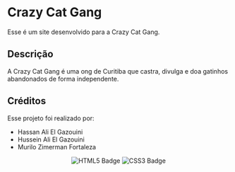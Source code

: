 <h1> Crazy Cat Gang</h1>
Esse é um site desenvolvido para a Crazy Cat Gang.

<h2> Descrição </h2>
A Crazy Cat Gang é uma ong de Curitiba que castra, divulga e doa gatinhos abandonados de forma independente.

<h2> Créditos </h2>
Esse projeto foi realizado por:
<ul>
  <li> Hassan Ali El Gazouini </li>
  <li> Hussein Ali El Gazouini </li>
  <li> Murilo Zimerman Fortaleza</li>
</ul>
<p align="center">
  <img src="https://img.shields.io/badge/HTML5-E34F26?style=for-the-badge&logo=html5&logoColor=white" alt="HTML5 Badge"/>
  <img src="https://img.shields.io/badge/CSS3-1572B6?style=for-the-badge&logo=css3&logoColor=white" alt="CSS3 Badge"/>
</p>
